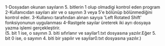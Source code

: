 1-Dosyadan okunan sayıların 5. bitlerin 1 olup olmadigi kontrol eden program 
2-Kullanıcıdan sayıları alır ve o sayının 3 veya 5'e bölünüp bölünmediğini kontrol eder. 
3-Kullanıcı tarafından alınan sayıya 'Left Rotated Shift' fonksiyonunun uygulanması 
4-Rastgele sayılar üreterek iki ayrı dosyaya yazma işlemi gerçekleştirir.  
(5. bit 1 ise, o sayının 3. biti sıfırlanır ve sayilar1.txt dosyasına yazılır.Eğer 5. bit 0 ise, o sayının 4. biti bir yapılır ve sayilar0.txt dosyasına yazılır.)      

